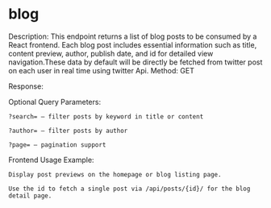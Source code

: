 # blog
Description: This endpoint returns a list of blog posts to be consumed by a React frontend. Each blog post includes essential information such as title, content preview, author, publish date, and id for detailed view navigation.These data by default will be directly be fetched from twitter post on each user in real time using twitter Api.
Method: GET

Response:


Optional Query Parameters:

    ?search= – filter posts by keyword in title or content

    ?author= – filter posts by author

    ?page= – pagination support

Frontend Usage Example:

    Display post previews on the homepage or blog listing page.

    Use the id to fetch a single post via /api/posts/{id}/ for the blog detail page.
